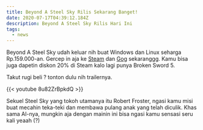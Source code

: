 ```yaml
---
title: Beyond A Steel Sky Rilis Sekarang Banget!
date: 2020-07-17T04:39:12.184Z
description: Beyond A Steel Sky Rilis Hari Ini
tags:
  - news
---
```

Beyond A Steel Sky udah keluar nih buat Windows dan Linux seharga Rp.159.000-an. Gercep in aja ke [Steam](https://store.steampowered.com/newshub/app/1146310/view/2745457986842726116) dan [Gog](https://www.gog.com/game/beneath_a_steel_sky) sekaranggg. Kamu bisa juga dapetin diskon 20% di Steam kalo lagi punya Broken Sword 5.

Takut rugi beli ? tonton dulu nih trailernya.

{{< youtube 8u82ZrBpkdQ >}}

Sekuel Steel Sky yang tokoh utamanya itu Robert Froster, ngasi kamu misi buat mecahin teka-teki dan membawa pulang anak yang telah diculik. Khas sama AI-nya, mungkin aja dengan mainin ini bisa ngasi kamu sensasi seru kali yeaah (?)